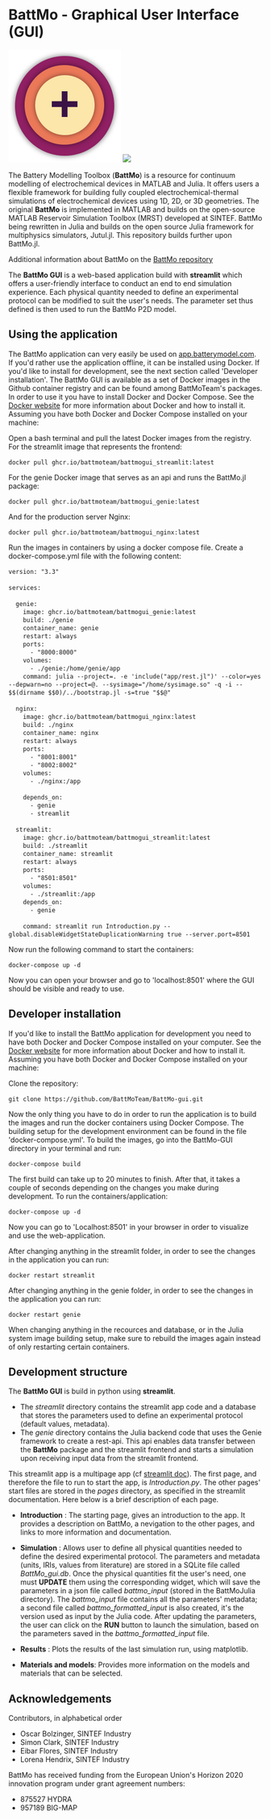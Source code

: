 # BattMo - Graphical User Interface (GUI)

[![](./python/resources/images/battmo_logo.png)](https://github.com/BattMoTeam/BattMo.git)
[![](https://zenodo.org/badge/410005581.svg)](https://zenodo.org/badge/latestdoi/410005581)

The Battery Modelling Toolbox (**BattMo**) is a resource for continuum modelling of electrochemical devices in MATLAB and Julia. 
It offers users a flexible framework for building fully coupled electrochemical-thermal simulations of electrochemical 
devices using 1D, 2D, or 3D geometries. The original **BattMo** is implemented in MATLAB and builds on the open-source MATLAB 
Reservoir Simulation Toolbox (MRST) developed at SINTEF. BattMo being rewritten in Julia and builds on the open source Julia framework for multiphysics simulators, Jutul.jl. This repository builds further upon BattMo.jl.

Additional information about BattMo on the [BattMo repository](https://github.com/BattMoTeam/BattMo.git)

The **BattMo GUI** is a web-based application build with **streamlit** which offers a user-friendly interface to 
conduct an end to end simulation experience. Each physical quantity needed to define an experimental protocol can be 
modified to suit the user's needs. The parameter set thus defined is then used to run the BattMo P2D model. 

## Using the application

The BattMo application can very easily be used on [app.batterymodel.com](http://app.batterymodel.com/). If you'd rather use the application offline, it can be installed using Docker. If you'd like to install for development, see the next section called 'Developer installation'. The BattMo GUI is available as a set of Docker images in the Github container registry and can be found among BattMoTeam's packages. In order to use it you have to install Docker and Docker Compose. See the [Docker website](https://www.docker.com/) for more information about Docker and how to install it. Assuming you have both Docker and Docker Compose installed on your machine:

Open a bash terminal and pull the latest Docker images from the registry. For the streamlit image that represents the frontend:
```<bash>
docker pull ghcr.io/battmoteam/battmogui_streamlit:latest
```
For the genie Docker image that serves as an api and runs the BattMo.jl package:
```<bash>
docker pull ghcr.io/battmoteam/battmogui_genie:latest
```
And for the production server Nginx:
```<bash>
docker pull ghcr.io/battmoteam/battmogui_nginx:latest
```
Run the images in containers by using a docker compose file. Create a docker-compose.yml file with the following content:
```<docker>
version: "3.3"

services:

  genie:
    image: ghcr.io/battmoteam/battmogui_genie:latest
    build: ./genie
    container_name: genie
    restart: always
    ports:
      - "8000:8000"
    volumes:
      - ./genie:/home/genie/app
    command: julia --project=. -e 'include("app/rest.jl")' --color=yes --depwarn=no --project=@. --sysimage="/home/sysimage.so" -q -i -- $$(dirname $$0)/../bootstrap.jl -s=true "$$@"

  nginx:
    image: ghcr.io/battmoteam/battmogui_nginx:latest
    build: ./nginx
    container_name: nginx
    restart: always
    ports:
      - "8001:8001"
      - "8002:8002"
    volumes:
      - ./nginx:/app

    depends_on:
      - genie
      - streamlit
 
  streamlit:
    image: ghcr.io/battmoteam/battmogui_streamlit:latest
    build: ./streamlit
    container_name: streamlit
    restart: always
    ports:
      - "8501:8501"
    volumes:
      - ./streamlit:/app
    depends_on:
      - genie

    command: streamlit run Introduction.py --global.disableWidgetStateDuplicationWarning true --server.port=8501
```
Now run the following command to start the containers:
```<bash>
docker-compose up -d
```

Now you can open your browser and go to 'localhost:8501' where the GUI should be visible and ready to use.

## Developer installation

If you'd like to install the BattMo application for development you need to have both Docker and Docker Compose installed on your computer. See the [Docker website](https://www.docker.com/) for more information about Docker and how to install it. Assuming you have both Docker and Docker Compose installed on your machine:

Clone the repository:
```<git>
git clone https://github.com/BattMoTeam/BattMo-gui.git
```

Now the only thing you have to do in order to run the application is to build the images and run the docker containers using Docker Compose. The building setup for the development environment can be found in the file 'docker-compose.yml'. To build the images, go into the BattMo-GUI directory in your terminal and run:

```<bash>
docker-compose build
```

The first build can take up to 20 minutes to finish. After that, it takes a couple of seconds depending on the changes you make during development. To run the containers/application:

```<bash>
docker-compose up -d
```

Now you can go to 'Localhost:8501' in your browser in order to visualize and use the web-application.

After changing anything in the streamlit folder, in order to see the changes in the application you can run:

```<bash>
docker restart streamlit
```

After changing anything in the genie folder, in order to see the changes in the application you can run:

```<bash>
docker restart genie
```

When changing anything in the recources and database, or in the Julia system image building setup, make sure to rebuild the images again instead of only restarting certain containers.

## Development structure

The **BattMo GUI** is build in python using **streamlit**. 
- The *streamlit* directory contains the streamlit app code and a 
database that stores the parameters used to define an experimental protocol (default values, metadata).
- The *genie* directory contains the Julia backend code that uses the Genie framework to create a rest-api. This api enables data transfer between the **BattMo** package and the streamlit frontend and starts a simulation upon receiving input data from the streamlit frontend.

This streamlit app is a multipage app
(cf [streamlit doc](https://docs.streamlit.io/library/get-started/multipage-apps/create-a-multipage-app)).
The first page, and therefore the file to run to start the app, is *Introduction.py*. The other pages' start files
are stored in the *pages* directory, as specified in the streamlit documentation. Here below is a brief description
of each page.

- **Introduction** : The starting page, gives an introduction to the app. It provides a description on BattMo, a nevigation to the other pages, and links to more information and documentation.

- **Simulation** : Allows user to define all physical quantities needed to define the desired 
experimental protocol. The parameters and metadata (units, IRIs, values from literature) are stored in a SQLite file
called *BattMo_gui.db*. Once the physical quantities fit the user's need, one must **UPDATE** them using the corresponding
widget, which will save the parameters in a json file called *battmo_input* (stored in the BattMoJulia directory). 
The *battmo_input* file contains all the parameters' metadata; a second file called *battmo_formatted_input* is also
created, it's the version used as input by the Julia code. After updating the parameters, the user can click on the **RUN** button to launch the simulation, based on the parameters saved in the *battmo_formatted_input* file.

- **Results** : Plots the results of the last simulation run, using matplotlib.

- **Materials and models**: Provides more information on the models and materials that can be selected.


## Acknowledgements

Contributors, in alphabetical order

-   Oscar Bolzinger, SINTEF Industry
-   Simon Clark, SINTEF Industry
-   Eibar Flores, SINTEF Industry
-   Lorena Hendrix, SINTEF Industry

BattMo has received funding from the European Union's Horizon 2020
innovation program under grant agreement numbers:

-   875527 HYDRA
-   957189 BIG-MAP
